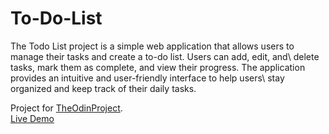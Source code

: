 # To-Do-List

The Todo List project is a simple web application that allows users to manage their tasks and create a to-do list. Users can add, edit, and\ delete tasks, mark them as complete, and view their progress. The application provides an intuitive and user-friendly interface to help users\ stay organized and keep track of their daily tasks.

Project for [TheOdinProject](https://www.theodinproject.com).\
[Live Demo]()
